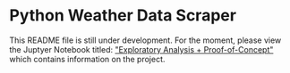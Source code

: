 # Python Weather Data Scraper
This README file is still under development. For the moment, please view
the Juptyer Notebook titled: 
["Exploratory Analysis + Proof-of-Concept"](https://github.com/kmiller96/PythonWeatherDataScraper/blob/master/Exploratory%20Analysis%20%2B%20Proof-of-Concept.ipynb)
which contains information on the project.
